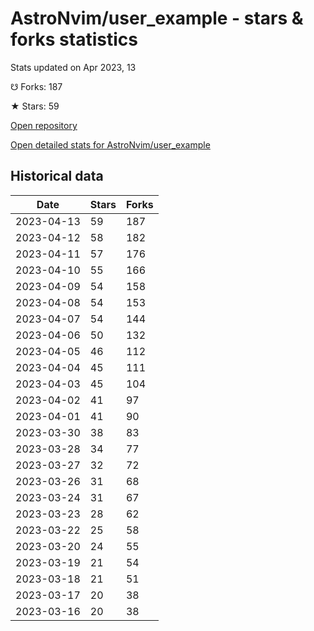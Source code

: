 # AstroNvim/user_example - stars & forks statistics

Stats updated on Apr 2023, 13

☋ Forks: 187

★ Stars: 59

[Open repository](https://github.com/AstroNvim/user_example)

[Open detailed stats for AstroNvim/user_example](https://reviewgithub.com/rep/AstroNvim/user_example)

## Historical data
| Date | Stars | Forks |
|------|-------|-------|
| 2023-04-13 | 59 | 187 | 
| 2023-04-12 | 58 | 182 | 
| 2023-04-11 | 57 | 176 | 
| 2023-04-10 | 55 | 166 | 
| 2023-04-09 | 54 | 158 | 
| 2023-04-08 | 54 | 153 | 
| 2023-04-07 | 54 | 144 | 
| 2023-04-06 | 50 | 132 | 
| 2023-04-05 | 46 | 112 | 
| 2023-04-04 | 45 | 111 | 
| 2023-04-03 | 45 | 104 | 
| 2023-04-02 | 41 | 97 | 
| 2023-04-01 | 41 | 90 | 
| 2023-03-30 | 38 | 83 | 
| 2023-03-28 | 34 | 77 | 
| 2023-03-27 | 32 | 72 | 
| 2023-03-26 | 31 | 68 | 
| 2023-03-24 | 31 | 67 | 
| 2023-03-23 | 28 | 62 | 
| 2023-03-22 | 25 | 58 | 
| 2023-03-20 | 24 | 55 | 
| 2023-03-19 | 21 | 54 | 
| 2023-03-18 | 21 | 51 | 
| 2023-03-17 | 20 | 38 | 
| 2023-03-16 | 20 | 38 | 

